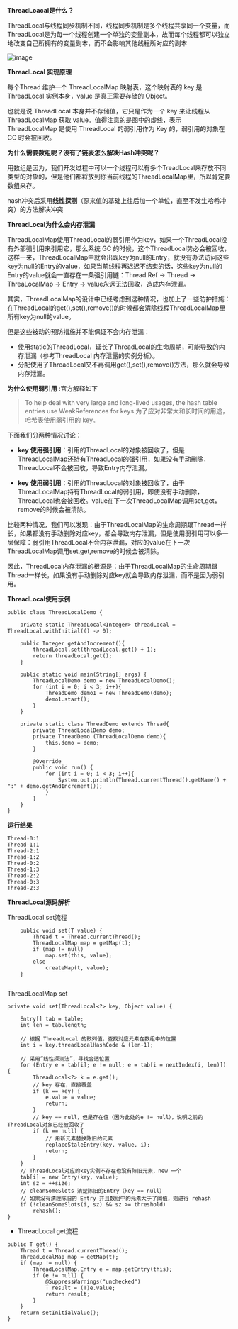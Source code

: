**ThreadLoacal是什么？**

ThreadLocal与线程同步机制不同，线程同步机制是多个线程共享同一个变量，而ThreadLocal是为每一个线程创建一个单独的变量副本，故而每个线程都可以独立地改变自己所拥有的变量副本，而不会影响其他线程所对应的副本

![image](https://note.youdao.com/yws/res/7995/WEBRESOURCEb32b57f75677f2e2a32d7d54bce2b7c1)

**ThreadLocal 实现原理**

每个Thread 维护一个 ThreadLocalMap 映射表，这个映射表的 key 是 ThreadLocal 实例本身，value 是真正需要存储的 Object。

也就是说 ThreadLocal 本身并不存储值，它只是作为一个 key 来让线程从 ThreadLocalMap 获取 value。值得注意的是图中的虚线，表示 ThreadLocalMap 是使用 ThreadLocal 的弱引用作为 Key 的，弱引用的对象在 GC 时会被回收。

**为什么需要数组呢？没有了链表怎么解决Hash冲突呢？**

用数组是因为，我们开发过程中可以一个线程可以有多个TreadLocal来存放不同类型的对象的，但是他们都将放到你当前线程的ThreadLocalMap里，所以肯定要数组来存。

hash冲突后采用**线性探测**（原来值的基础上往后加一个单位，直至不发生哈希冲突）的方法解决冲突

**ThreadLocal为什么会内存泄漏**

ThreadLocalMap使用ThreadLocal的弱引用作为key，如果一个ThreadLocal没有外部强引用来引用它，那么系统 GC 的时候，这个ThreadLocal势必会被回收，这样一来，ThreadLocalMap中就会出现key为null的Entry，就没有办法访问这些key为null的Entry的value，如果当前线程再迟迟不结束的话，这些key为null的Entry的value就会一直存在一条强引用链：Thread Ref -> Thread -> ThreaLocalMap -> Entry -> value永远无法回收，造成内存泄漏。

其实，ThreadLocalMap的设计中已经考虑到这种情况，也加上了一些防护措施：在ThreadLocal的get(),set(),remove()的时候都会清除线程ThreadLocalMap里所有key为null的value。

但是这些被动的预防措施并不能保证不会内存泄漏：

- 使用static的ThreadLocal，延长了ThreadLocal的生命周期，可能导致的内存泄漏（参考ThreadLocal 内存泄露的实例分析）。
- 分配使用了ThreadLocal又不再调用get(),set(),remove()方法，那么就会导致内存泄漏。


**为什么使用弱引用** :官方解释如下

> To help deal with very large and long-lived usages, the hash table entries use WeakReferences for keys.为了应对非常大和长时间的用途，哈希表使用弱引用的 key。

下面我们分两种情况讨论：

- **key 使用强引用**：引用的ThreadLocal的对象被回收了，但是ThreadLocalMap还持有ThreadLocal的强引用，如果没有手动删除，ThreadLocal不会被回收，导致Entry内存泄漏。

- **key 使用弱引用**：引用的ThreadLocal的对象被回收了，由于ThreadLocalMap持有ThreadLocal的弱引用，即使没有手动删除，ThreadLocal也会被回收。value在下一次ThreadLocalMap调用set,get，remove的时候会被清除。

比较两种情况，我们可以发现：由于ThreadLocalMap的生命周期跟Thread一样长，如果都没有手动删除对应key，都会导致内存泄漏，但是使用弱引用可以多一层保障：弱引用ThreadLocal不会内存泄漏，对应的value在下一次ThreadLocalMap调用set,get,remove的时候会被清除。

因此，ThreadLocal内存泄漏的根源是：由于ThreadLocalMap的生命周期跟Thread一样长，如果没有手动删除对应key就会导致内存泄漏，而不是因为弱引用。



**ThreadLocal使用示例**

```
public class ThreadLocalDemo {

    private static ThreadLocal<Integer> threadLocal = ThreadLocal.withInitial(() -> 0);

    public Integer getAndIncrement(){
        threadLocal.set(threadLocal.get() + 1);
        return threadLocal.get();
    }

    public static void main(String[] args) {
        ThreadLocalDemo demo = new ThreadLocalDemo();
        for (int i = 0; i < 3; i++){
            ThreadDemo demo1 = new ThreadDemo(demo);
            demo1.start();
        }
    }

    private static class ThreadDemo extends Thread{
        private ThreadLocalDemo demo;
        private ThreadDemo (ThreadLocalDemo demo){
            this.demo = demo;
        }

        @Override
        public void run() {
            for (int i = 0; i < 3; i++){
                System.out.println(Thread.currentThread().getName() + ":" + demo.getAndIncrement());
            }
        }
    }
}
```
**运行结果**
```
Thread-0:1
Thread-1:1
Thread-2:1
Thread-1:2
Thread-0:2
Thread-1:3
Thread-2:2
Thread-0:3
Thread-2:3
```
**ThreadLocal源码解析**

ThreadLocal  set流程

```
    public void set(T value) {
        Thread t = Thread.currentThread();
        ThreadLocalMap map = getMap(t);
        if (map != null)
            map.set(this, value);
        else
            createMap(t, value);
    }
    
```
ThreadLocalMap set

```
private void set(ThreadLocal<?> key, Object value) {

    Entry[] tab = table;
    int len = tab.length;

    // 根据 ThreadLocal 的散列值，查找对应元素在数组中的位置
    int i = key.threadLocalHashCode & (len-1);

    // 采用“线性探测法”，寻找合适位置
    for (Entry e = tab[i]; e != null; e = tab[i = nextIndex(i, len)]) {
        ThreadLocal<?> k = e.get();
        // key 存在，直接覆盖
        if (k == key) {
            e.value = value;
            return;
        }
        // key == null，但是存在值（因为此处的e != null），说明之前的ThreadLocal对象已经被回收了
        if (k == null) {
            // 用新元素替换陈旧的元素
            replaceStaleEntry(key, value, i);
            return;
        }
    }
    // ThreadLocal对应的key实例不存在也没有陈旧元素，new 一个
    tab[i] = new Entry(key, value);
    int sz = ++size;
    // cleanSomeSlots 清楚陈旧的Entry（key == null）
    // 如果没有清理陈旧的 Entry 并且数组中的元素大于了阈值，则进行 rehash
    if (!cleanSomeSlots(i, sz) && sz >= threshold)
        rehash();
}
```
- ThreadLocal  get流程

```
public T get() {
    Thread t = Thread.currentThread();
    ThreadLocalMap map = getMap(t);
    if (map != null) {
        ThreadLocalMap.Entry e = map.getEntry(this);
        if (e != null) {
            @SuppressWarnings("unchecked")
            T result = (T)e.value;
            return result;
        }
    }
    return setInitialValue();
}
```